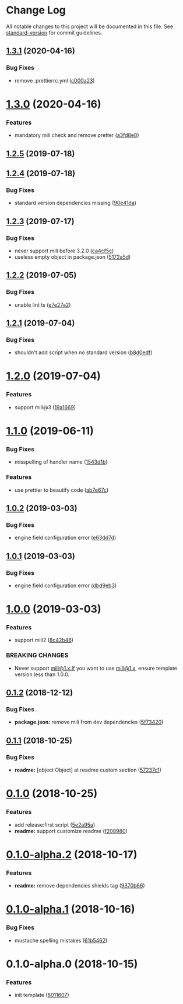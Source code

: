 # Change Log

All notable changes to this project will be documented in this file. See [standard-version](https://github.com/conventional-changelog/standard-version) for commit guidelines.

<a name="1.3.1"></a>
## [1.3.1](https://github.com/Val-istar-Guo/mili-template/compare/v1.3.0...v1.3.1) (2020-04-16)


### Bug Fixes

* remove .prettierrc.yml ([c000a23](https://github.com/Val-istar-Guo/mili-template/commit/c000a23))



<a name="1.3.0"></a>
# [1.3.0](https://github.com/Val-istar-Guo/mili-template/compare/v1.2.5...v1.3.0) (2020-04-16)


### Features

* mandatory mili check and remove pretter ([a3fd8e8](https://github.com/Val-istar-Guo/mili-template/commit/a3fd8e8))



<a name="1.2.5"></a>
## [1.2.5](https://github.com/Val-istar-Guo/mili-template/compare/v1.2.4...v1.2.5) (2019-07-18)



<a name="1.2.4"></a>
## [1.2.4](https://github.com/Val-istar-Guo/mili-template/compare/v1.2.3...v1.2.4) (2019-07-18)


### Bug Fixes

* standard version dependencies missing ([90e41da](https://github.com/Val-istar-Guo/mili-template/commit/90e41da))



<a name="1.2.3"></a>
## [1.2.3](https://github.com/Val-istar-Guo/mili-template/compare/v1.2.2...v1.2.3) (2019-07-17)


### Bug Fixes

* never support mili before 3.2.0 ([ca4cf5c](https://github.com/Val-istar-Guo/mili-template/commit/ca4cf5c))
* useless empty object in package.json ([5172a5d](https://github.com/Val-istar-Guo/mili-template/commit/5172a5d))



<a name="1.2.2"></a>
## [1.2.2](https://github.com/Val-istar-Guo/mili-template/compare/v1.2.1...v1.2.2) (2019-07-05)


### Bug Fixes

* unable lint ts ([e7e27a2](https://github.com/Val-istar-Guo/mili-template/commit/e7e27a2))



<a name="1.2.1"></a>
## [1.2.1](https://github.com/Val-istar-Guo/mili-template/compare/v1.2.0...v1.2.1) (2019-07-04)


### Bug Fixes

* shouldn't add script when no standard version ([b8d0edf](https://github.com/Val-istar-Guo/mili-template/commit/b8d0edf))



<a name="1.2.0"></a>
# [1.2.0](https://github.com/Val-istar-Guo/mili-template/compare/v1.1.0...v1.2.0) (2019-07-04)


### Features

* support mili@3 ([19a1669](https://github.com/Val-istar-Guo/mili-template/commit/19a1669))



<a name="1.1.0"></a>
# [1.1.0](https://github.com/Val-istar-Guo/mili-template/compare/v1.0.2...v1.1.0) (2019-06-11)


### Bug Fixes

* misspelling of handler name ([1543d1b](https://github.com/Val-istar-Guo/mili-template/commit/1543d1b))


### Features

* use prettier to beautify code ([ab7e67c](https://github.com/Val-istar-Guo/mili-template/commit/ab7e67c))



<a name="1.0.2"></a>
## [1.0.2](https://github.com/Val-istar-Guo/mili-template/compare/v1.0.1...v1.0.2) (2019-03-03)


### Bug Fixes

* engine field configuration error ([e63dd7d](https://github.com/Val-istar-Guo/mili-template/commit/e63dd7d))



<a name="1.0.1"></a>
## [1.0.1](https://github.com/Val-istar-Guo/mili-template/compare/v1.0.0...v1.0.1) (2019-03-03)


### Bug Fixes

* engine field configuration error ([dbd9eb3](https://github.com/Val-istar-Guo/mili-template/commit/dbd9eb3))



<a name="1.0.0"></a>
# [1.0.0](https://github.com/Val-istar-Guo/mili-template/compare/v0.1.2...v1.0.0) (2019-03-03)


### Features

* support mili2 ([8c42b46](https://github.com/Val-istar-Guo/mili-template/commit/8c42b46))


### BREAKING CHANGES

* Never support mili@1.x.If you want to use mili@1.x, ensure template version less
than 1.0.0.



<a name="0.1.2"></a>
## [0.1.2](https://github.com/Val-istar-Guo/mili-template/compare/v0.1.1...v0.1.2) (2018-12-12)


### Bug Fixes

* **package.json:** remove mili from dev dependencies ([5f73420](https://github.com/Val-istar-Guo/mili-template/commit/5f73420))



<a name="0.1.1"></a>
## [0.1.1](https://github.com/Val-istar-Guo/mili-template/compare/v0.1.0...v0.1.1) (2018-10-25)


### Bug Fixes

* **readme:** [object Object] at readme custom section ([57237c1](https://github.com/Val-istar-Guo/mili-template/commit/57237c1))



<a name="0.1.0"></a>
# [0.1.0](https://github.com/Val-istar-Guo/mili-template/compare/v0.1.0-alpha.2...v0.1.0) (2018-10-25)


### Features

* add release:first script ([5e2a95a](https://github.com/Val-istar-Guo/mili-template/commit/5e2a95a))
* **readme:** support customize readme ([f208980](https://github.com/Val-istar-Guo/mili-template/commit/f208980))



<a name="0.1.0-alpha.2"></a>
# [0.1.0-alpha.2](https://github.com/Val-istar-Guo/mili-template/compare/v0.1.0-alpha.1...v0.1.0-alpha.2) (2018-10-17)


### Features

* **readme:** remove dependencies shields tag ([9370b66](https://github.com/Val-istar-Guo/mili-template/commit/9370b66))



<a name="0.1.0-alpha.1"></a>
# [0.1.0-alpha.1](https://github.com/Val-istar-Guo/mili-template/compare/v0.1.0-alpha.0...v0.1.0-alpha.1) (2018-10-16)


### Bug Fixes

* mustache spelling mistakes ([61b5462](https://github.com/Val-istar-Guo/mili-template/commit/61b5462))



<a name="0.1.0-alpha.0"></a>
# 0.1.0-alpha.0 (2018-10-15)


### Features

* init template ([8011607](https://github.com/Val-istar-Guo/mili-template/commit/8011607))
